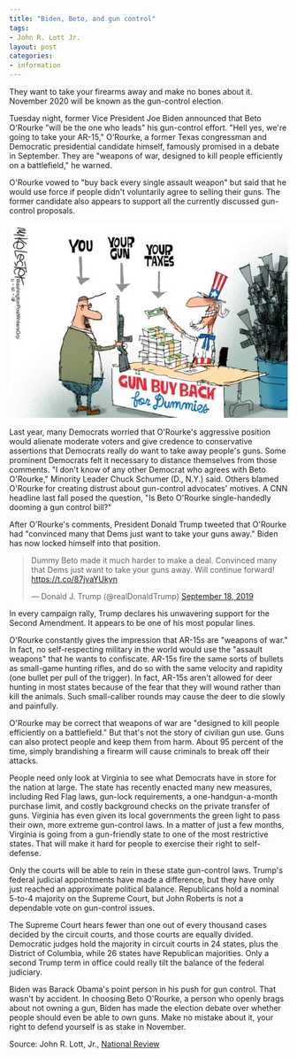 ```yaml
---
title: "Biden, Beto, and gun control"
tags:
- John R. Lott Jr.
layout: post
categories:
- information
---
```


They want to take your firearms away and make no bones about it.
 November 2020 will be known as the gun-control election.

Tuesday night, former Vice President Joe Biden announced that Beto O'Rourke "will be the one who leads" his gun-control effort. "Hell yes, we're going to take your AR-15," O'Rourke, a former Texas congressman and Democratic presidential candidate himself, famously promised in a debate in September. They are "weapons of war, designed to kill people efficiently on a battlefield," he warned.

O'Rourke vowed to "buy back every single assault weapon" but said that he would use force if people didn't voluntarily agree to selling their guns. The former candidate also appears to support all the currently discussed gun-control proposals.

![Gun Buy Back for Dummies. H/T: WND.com](/assets/img/20200304-Mike-Lester.jpg)

Last year, many Democrats worried that O'Rourke's aggressive position would alienate moderate voters and give credence to conservative assertions that Democrats really do want to take away people's guns. Some prominent Democrats felt it necessary to distance themselves from those comments. "I don't know of any other Democrat who agrees with Beto O'Rourke," Minority Leader Chuck Schumer (D., N.Y.) said. Others blamed O'Rourke for creating distrust about gun-control advocates' motives. A CNN headline last fall posed the question, "Is Beto O'Rourke single-handedly dooming a gun control bill?"

After O'Rourke's comments, President Donald Trump tweeted that O'Rourke had "convinced many that Dems just want to take your guns away." Biden has now locked himself into that position.

<blockquote class="twitter-tweet"><p lang="en" dir="ltr">Dummy Beto made it much harder to make a deal. Convinced many that Dems just want to take your guns away. Will continue forward! <a href="https://t.co/87jvaYUkyn">https://t.co/87jvaYUkyn</a></p>&mdash; Donald J. Trump (@realDonaldTrump) <a href="https://twitter.com/realDonaldTrump/status/1174290744057589761">September 18, 2019</a></blockquote> <script async src="https://platform.x.com/widgets.js" charset="utf-8"></script>

In every campaign rally, Trump declares his unwavering support for the Second Amendment. It appears to be one of his most popular lines.

O'Rourke constantly gives the impression that AR-15s are "weapons of war." In fact, no self-respecting military in the world would use the "assault weapons" that he wants to confiscate. AR-15s fire the same sorts of bullets as small-game hunting rifles, and do so with the same velocity and rapidity (one bullet per pull of the trigger). In fact, AR-15s aren't allowed for deer hunting in most states because of the fear that they will wound rather than kill the animals. Such small-caliber rounds may cause the deer to die slowly and painfully.

O'Rourke may be correct that weapons of war are "designed to kill people efficiently on a battlefield." But that's not the story of civilian gun use. Guns can also protect people and keep them from harm. About 95 percent of the time, simply brandishing a firearm will cause criminals to break off their attacks.

People need only look at Virginia to see what Democrats have in store for the nation at large. The state has recently enacted many new measures, including Red Flag laws, gun-lock requirements, a one-handgun-a-month purchase limit, and costly background checks on the private transfer of guns. Virginia has even given its local governments the green light to pass their own, more extreme gun-control laws. In a matter of just a few months, Virginia is going from a gun-friendly state to one of the most restrictive states. That will make it hard for people to exercise their right to self-defense.

Only the courts will be able to rein in these state gun-control laws. Trump's federal judicial appointments have made a difference, but they have only just reached an approximate political balance. Republicans hold a nominal 5-to-4 majority on the Supreme Court, but John Roberts is not a dependable vote on gun-control issues.

The Supreme Court hears fewer than one out of every thousand cases decided by the circuit courts, and those courts are equally divided. Democratic judges hold the majority in circuit courts in 24 states, plus the District of Columbia, while 26 states have Republican majorities. Only a second Trump term in office could really tilt the balance of the federal judiciary.

Biden was Barack Obama's point person in his push for gun control. That wasn't by accident. In choosing Beto O'Rourke, a person who openly brags about not owning a gun, Biden has made the election debate over whether people should even be able to own guns. Make no mistake about it, your right to defend yourself is as stake in November.

Source: John R. Lott, Jr., [National Review](https://www.nationalreview.com/2020/03/gun-control-joe-biden-beto-orourke-want-to-take-your-firearms/)
